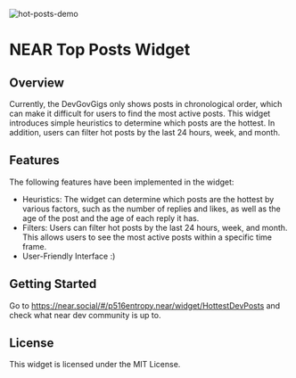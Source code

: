 ![hot-posts-demo](https://user-images.githubusercontent.com/18199461/222934932-a77b0143-acdc-4b4b-8c83-8094f389c955.gif)

NEAR Top Posts Widget
====

## Overview
Currently, the DevGovGigs only shows posts in chronological order, which can make it difficult for users to find the most active posts. This widget introduces simple heuristics to determine which posts are the hottest. In addition, users can filter hot posts by the last 24 hours, week, and month.

## Features
The following features have been implemented in the widget:

- Heuristics: The widget can determine which posts are the hottest by various factors, such as the number of replies and likes, as well as the age of the post and the age of each reply it has.
- Filters: Users can filter hot posts by the last 24 hours, week, and month. This allows users to see the most active posts within a specific time frame.
- User-Friendly Interface :)

## Getting Started
Go to https://near.social/#/p516entropy.near/widget/HottestDevPosts and check what near dev community is up to.

## License
This widget is licensed under the MIT License.
